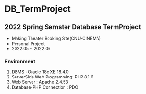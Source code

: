 # DB_TermProject

## 2022 Spring Semster Database TermProject
- Making Theater Booking Site(CNU-CINEMA)
- Personal Project
- 2022.05 ~ 2022.06

### Environment
  1) DBMS : Oracle 18c XE 18.4.0
  2) ServerSide Web Programming: PHP 8.1.6
  3) Web Server : Apache 2.4.53
  4) Database-PHP Connection : PDO 
